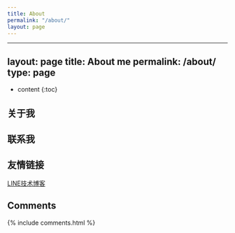 ```yaml
---
title: About
permalink: "/about/"
layout: page
---
```


---
layout: page
title: About me
permalink: /about/
type: page
---

* content
{:toc}

## 关于我


## 联系我


## 友情链接

[LINE技术博客](https://engineering.linecorp.com/zh-hant/blog/)


## Comments

{% include comments.html %}
